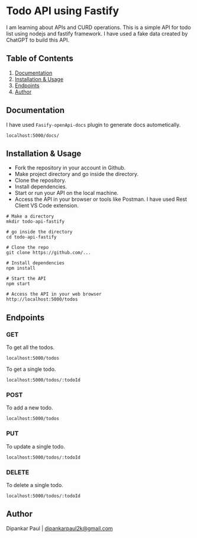 # Todo API using Fastify

I am learning about APIs and CURD operations. This is a simple API for todo list using nodejs and fastify framework. I have used a fake data created by ChatGPT to build this API.

## Table of Contents

1. [Documentation](#documentation)
2. [Installation & Usage](#installation--usage)
3. [Endpoints](#endpoints)
4. [Author](#author)


## Documentation

I have used `Fasify-openApi-docs` plugin to generate docs autometically.

```
localhost:5000/docs/
```

## Installation & Usage

- Fork the repository in your account in Github.
- Make project directory and go inside the directory.
- Clone the repository.
- Install dependencies.
- Start or run your API on the local machine.
- Access the API in your browser or tools like Postman. I have used Rest Client VS Code extension.

```terminal
# Make a directory
mkdir todo-api-fastify

# go inside the directory
cd todo-api-fastify

# Clone the repo
git clone https://github.com/...

# Install dependencies
npm install

# Start the API
npm start

# Access the API in your web browser
http://localhost:5000/todos
```

## Endpoints

### GET

To get all the todos.
```
localhost:5000/todos
```
To get a single todo.
```
localhost:5000/todos/:todoId
```

### POST

To add a new todo.
```
localhost:5000/todos
```

### PUT

To update a single todo.
```
localhost:5000/todos/:todoId
```

### DELETE

To delete a single todo.
```
localhost:5000/todos/:todoId
```

## Author

Dipankar Paul | dipankarpaul2k@gmail.com